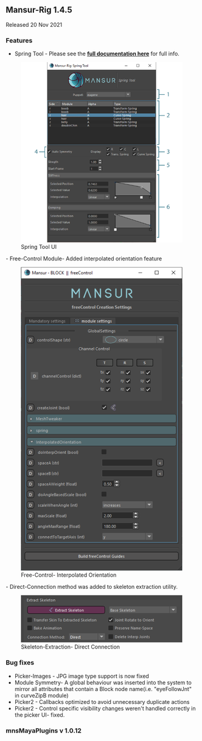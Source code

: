 ## Mansur-Rig 1.4.5
Released 20 Nov 2021

### Features
- Spring Tool - Please see the <a href = "../../userGuides/Spring-Tool/"><b><u> full documentation here</u></b></a> for full info.
<figure>
  <img src="../../images/releaseNotes/145_springTool.png"/>
  <figcaption>Spring Tool UI</figcaption>
</figure>
- Free-Control Module- Added interpolated orientation feature
<figure>
  <img src="../../images/releaseNotes/145_freeControlInterpOrient.png"/>
  <figcaption>Free-Control- Interpolated Orientation</figcaption>
</figure>
- Direct-Connection method was added to skeleton extraction utility.
<figure>
  <img src="../../images/releaseNotes/145_directSekeletonExtract.png"/>
  <figcaption>Skeleton-Extraction- Direct Connection</figcaption>
</figure>

### Bug fixes
- Picker-Images - JPG image type support is now fixed
- Module Symmetry- A global behaviour was inserted into the system to mirror all attributes that contain a Block node name(i.e. "eyeFollowJnt" in curveZipB module)
- Picker2 - Callbacks optimized to avoid unnecessary duplicate actions
- Picker2 - Control specific visibility changes weren't  handled correctly in the picker UI- fixed.

### mnsMayaPlugins v 1.0.12